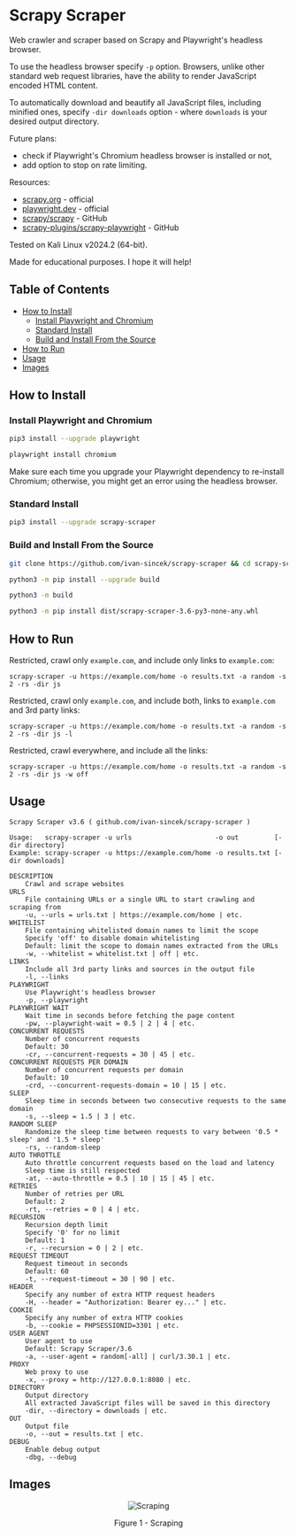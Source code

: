 # Scrapy Scraper

Web crawler and scraper based on Scrapy and Playwright's headless browser.

To use the headless browser specify `-p` option. Browsers, unlike other standard web request libraries, have the ability to render JavaScript encoded HTML content.

To automatically download and beautify all JavaScript files, including minified ones, specify `-dir downloads` option - where `downloads` is your desired output directory.

Future plans:

* check if Playwright's Chromium headless browser is installed or not,
* add option to stop on rate limiting.

Resources:

* [scrapy.org](https://scrapy.org) - official
* [playwright.dev](https://playwright.dev/python/docs/intro) - official
* [scrapy/scrapy](https://github.com/scrapy/scrapy) - GitHub
* [scrapy-plugins/scrapy-playwright](https://github.com/scrapy-plugins/scrapy-playwright) - GitHub

Tested on Kali Linux v2024.2 (64-bit).

Made for educational purposes. I hope it will help!

## Table of Contents

* [How to Install](#how-to-install)
	* [Install Playwright and Chromium](#install-playwright-and-chromium)
	* [Standard Install](#standard-install)
	* [Build and Install From the Source](#build-and-install-from-the-source)
* [How to Run](#how-to-run)
* [Usage](#usage)
* [Images](#images)

## How to Install

### Install Playwright and Chromium

```bash
pip3 install --upgrade playwright

playwright install chromium
```

Make sure each time you upgrade your Playwright dependency to re-install Chromium; otherwise, you might get an error using the headless browser.

### Standard Install

```bash
pip3 install --upgrade scrapy-scraper
```

### Build and Install From the Source

```bash
git clone https://github.com/ivan-sincek/scrapy-scraper && cd scrapy-scraper

python3 -m pip install --upgrade build

python3 -m build

python3 -m pip install dist/scrapy-scraper-3.6-py3-none-any.whl
```

## How to Run

Restricted, crawl only `example.com`, and include only links to `example.com`:

```fundamental
scrapy-scraper -u https://example.com/home -o results.txt -a random -s 2 -rs -dir js
```

Restricted, crawl only `example.com`, and include both, links to `example.com` and 3rd party links:

```fundamental
scrapy-scraper -u https://example.com/home -o results.txt -a random -s 2 -rs -dir js -l
```

Restricted, crawl everywhere, and include all the links:

```fundamental
scrapy-scraper -u https://example.com/home -o results.txt -a random -s 2 -rs -dir js -w off
```

## Usage

```fundamental
Scrapy Scraper v3.6 ( github.com/ivan-sincek/scrapy-scraper )

Usage:   scrapy-scraper -u urls                     -o out         [-dir directory]
Example: scrapy-scraper -u https://example.com/home -o results.txt [-dir downloads]

DESCRIPTION
    Crawl and scrape websites
URLS
    File containing URLs or a single URL to start crawling and scraping from
    -u, --urls = urls.txt | https://example.com/home | etc.
WHITELIST
    File containing whitelisted domain names to limit the scope
    Specify 'off' to disable domain whitelisting
    Default: limit the scope to domain names extracted from the URLs
    -w, --whitelist = whitelist.txt | off | etc.
LINKS
    Include all 3rd party links and sources in the output file
    -l, --links
PLAYWRIGHT
    Use Playwright's headless browser
    -p, --playwright
PLAYWRIGHT WAIT
    Wait time in seconds before fetching the page content
    -pw, --playwright-wait = 0.5 | 2 | 4 | etc.
CONCURRENT REQUESTS
    Number of concurrent requests
    Default: 30
    -cr, --concurrent-requests = 30 | 45 | etc.
CONCURRENT REQUESTS PER DOMAIN
    Number of concurrent requests per domain
    Default: 10
    -crd, --concurrent-requests-domain = 10 | 15 | etc.
SLEEP
    Sleep time in seconds between two consecutive requests to the same domain
    -s, --sleep = 1.5 | 3 | etc.
RANDOM SLEEP
    Randomize the sleep time between requests to vary between '0.5 * sleep' and '1.5 * sleep'
    -rs, --random-sleep
AUTO THROTTLE
    Auto throttle concurrent requests based on the load and latency
    Sleep time is still respected
    -at, --auto-throttle = 0.5 | 10 | 15 | 45 | etc.
RETRIES
    Number of retries per URL
    Default: 2
    -rt, --retries = 0 | 4 | etc.
RECURSION
    Recursion depth limit
    Specify '0' for no limit
    Default: 1
    -r, --recursion = 0 | 2 | etc.
REQUEST TIMEOUT
    Request timeout in seconds
    Default: 60
    -t, --request-timeout = 30 | 90 | etc.
HEADER
    Specify any number of extra HTTP request headers
    -H, --header = "Authorization: Bearer ey..." | etc.
COOKIE
    Specify any number of extra HTTP cookies
    -b, --cookie = PHPSESSIONID=3301 | etc.
USER AGENT
    User agent to use
    Default: Scrapy Scraper/3.6
    -a, --user-agent = random[-all] | curl/3.30.1 | etc.
PROXY
    Web proxy to use
    -x, --proxy = http://127.0.0.1:8080 | etc.
DIRECTORY
    Output directory
    All extracted JavaScript files will be saved in this directory
    -dir, --directory = downloads | etc.
OUT
    Output file
    -o, --out = results.txt | etc.
DEBUG
    Enable debug output
    -dbg, --debug
```

## Images

<p align="center"><img src="https://github.com/ivan-sincek/scrapy-scraper/blob/main/img/scraping.png" alt="Scraping"></p>

<p align="center">Figure 1 - Scraping</p>
